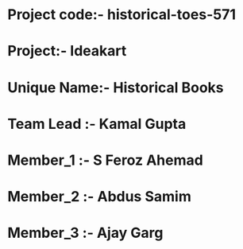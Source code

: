 # Project code:- historical-toes-571
# Project:- Ideakart
# Unique Name:- Historical Books

# Team Lead :- Kamal Gupta
# Member_1 :-  S Feroz Ahemad
# Member_2 :- Abdus Samim
# Member_3 :- Ajay Garg
